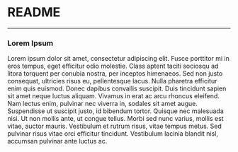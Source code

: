 # README
-----

### Lorem Ipsum

Lorem ipsum dolor sit amet, consectetur adipiscing elit. Fusce porttitor mi in eros tempus, eget efficitur odio molestie. Class aptent taciti sociosqu ad litora torquent per conubia nostra, per inceptos himenaeos. Sed non justo consequat, ultricies risus eu, pellentesque lacus. Nulla pharetra efficitur enim quis euismod. Donec dapibus convallis suscipit. Duis tincidunt sapien sit amet neque luctus aliquam. Vivamus in erat ac arcu rhoncus eleifend. Nam lectus enim, pulvinar nec viverra in, sodales sit amet augue. Suspendisse ut suscipit justo, id bibendum tortor. Quisque nec malesuada nisi. Ut non mollis ante, ut congue tellus. Morbi sed nunc varius, mollis est vitae, auctor mauris. Vestibulum et rutrum risus, vitae tempus metus. Sed pulvinar risus vitae orci efficitur tincidunt. Vestibulum lacinia blandit nisl, accumsan pulvinar ante luctus ac. 